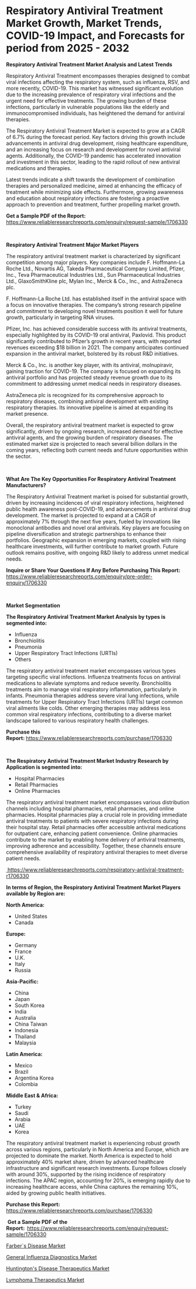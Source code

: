 <p><h1>Respiratory Antiviral Treatment Market Growth, Market Trends, COVID-19 Impact, and Forecasts for period from 2025 - 2032</h1></p><p><strong>Respiratory Antiviral Treatment Market Analysis and Latest Trends</strong></p>
<p><p>Respiratory Antiviral Treatment encompasses therapies designed to combat viral infections affecting the respiratory system, such as influenza, RSV, and more recently, COVID-19. This market has witnessed significant evolution due to the increasing prevalence of respiratory viral infections and the urgent need for effective treatments. The growing burden of these infections, particularly in vulnerable populations like the elderly and immunocompromised individuals, has heightened the demand for antiviral therapies.</p><p>The Respiratory Antiviral Treatment Market is expected to grow at a CAGR of 6.7% during the forecast period. Key factors driving this growth include advancements in antiviral drug development, rising healthcare expenditure, and an increasing focus on research and development for novel antiviral agents. Additionally, the COVID-19 pandemic has accelerated innovation and investment in this sector, leading to the rapid rollout of new antiviral medications and therapies.</p><p>Latest trends indicate a shift towards the development of combination therapies and personalized medicine, aimed at enhancing the efficacy of treatment while minimizing side effects. Furthermore, growing awareness and education about respiratory infections are fostering a proactive approach to prevention and treatment, further propelling market growth.</p></p>
<p><strong>Get a Sample PDF of the Report:&nbsp;</strong> <a href="https://www.reliableresearchreports.com/enquiry/request-sample/1706330?utm_campaign=102&utm_medium=2&utm_source=Github&utm_content=ia&utm_term=10012025&utm_id=respiratory-antiviral-treatment">https://www.reliableresearchreports.com/enquiry/request-sample/1706330</a></p>
<p>&nbsp;</p>
<p><strong>Respiratory Antiviral Treatment Major Market Players</strong></p>
<p><p>The respiratory antiviral treatment market is characterized by significant competition among major players. Key companies include F. Hoffmann-La Roche Ltd., Novartis AG, Takeda Pharmaceutical Company Limited, Pfizer, Inc., Teva Pharmaceutical Industries Ltd., Sun Pharmaceutical Industries Ltd., GlaxoSmithKline plc, Mylan Inc., Merck & Co., Inc., and AstraZeneca plc.</p><p>F. Hoffmann-La Roche Ltd. has established itself in the antiviral space with a focus on innovative therapies. The company’s strong research pipeline and commitment to developing novel treatments position it well for future growth, particularly in targeting RNA viruses.</p><p>Pfizer, Inc. has achieved considerable success with its antiviral treatments, especially highlighted by its COVID-19 oral antiviral, Paxlovid. This product significantly contributed to Pfizer’s growth in recent years, with reported revenues exceeding $18 billion in 2021. The company anticipates continued expansion in the antiviral market, bolstered by its robust R&D initiatives.</p><p>Merck & Co., Inc. is another key player, with its antiviral, molnupiravir, gaining traction for COVID-19. The company is focused on expanding its antiviral portfolio and has projected steady revenue growth due to its commitment to addressing unmet medical needs in respiratory diseases.</p><p>AstraZeneca plc is recognized for its comprehensive approach to respiratory diseases, combining antiviral development with existing respiratory therapies. Its innovative pipeline is aimed at expanding its market presence.</p><p>Overall, the respiratory antiviral treatment market is expected to grow significantly, driven by ongoing research, increased demand for effective antiviral agents, and the growing burden of respiratory diseases. The estimated market size is projected to reach several billion dollars in the coming years, reflecting both current needs and future opportunities within the sector.</p></p>
<p>&nbsp;</p>
<p><strong>What Are The Key Opportunities For Respiratory Antiviral Treatment Manufacturers?</strong></p>
<p><p>The Respiratory Antiviral Treatment market is poised for substantial growth, driven by increasing incidences of viral respiratory infections, heightened public health awareness post-COVID-19, and advancements in antiviral drug development. The market is projected to expand at a CAGR of approximately 7% through the next five years, fueled by innovations like monoclonal antibodies and novel oral antivirals. Key players are focusing on pipeline diversification and strategic partnerships to enhance their portfolios. Geographic expansion in emerging markets, coupled with rising healthcare investments, will further contribute to market growth. Future outlook remains positive, with ongoing R&D likely to address unmet medical needs.</p></p>
<p><strong>Inquire or Share Your Questions If Any Before Purchasing This Report:</strong> <a href="https://www.reliableresearchreports.com/enquiry/pre-order-enquiry/1706330?utm_campaign=102&utm_medium=2&utm_source=Github&utm_content=ia&utm_term=10012025&utm_id=respiratory-antiviral-treatment">https://www.reliableresearchreports.com/enquiry/pre-order-enquiry/1706330</a></p>
<p>&nbsp;</p>
<p><strong>Market Segmentation</strong></p>
<p><strong>The Respiratory Antiviral Treatment Market Analysis by types is segmented into:</strong></p>
<p><ul><li>Influenza</li><li>Bronchiolitis</li><li>Pneumonia</li><li>Upper Respiratory Tract Infections (URTIs)</li><li>Others</li></ul></p>
<p><p>The respiratory antiviral treatment market encompasses various types targeting specific viral infections. Influenza treatments focus on antiviral medications to alleviate symptoms and reduce severity. Bronchiolitis treatments aim to manage viral respiratory inflammation, particularly in infants. Pneumonia therapies address severe viral lung infections, while treatments for Upper Respiratory Tract Infections (URTIs) target common viral ailments like colds. Other emerging therapies may address less common viral respiratory infections, contributing to a diverse market landscape tailored to various respiratory health challenges.</p></p>
<p><strong>Purchase this Report:&nbsp;</strong><a href="https://www.reliableresearchreports.com/purchase/1706330?utm_campaign=102&utm_medium=2&utm_source=Github&utm_content=ia&utm_term=10012025&utm_id=respiratory-antiviral-treatment">https://www.reliableresearchreports.com/purchase/1706330</a></p>
<p>&nbsp;</p>
<p><strong>The Respiratory Antiviral Treatment Market Industry Research by Application is segmented into:</strong></p>
<p><ul><li>Hospital Pharmacies</li><li>Retail Pharmacies</li><li>Online Pharmacies</li></ul></p>
<p><p>The respiratory antiviral treatment market encompasses various distribution channels including hospital pharmacies, retail pharmacies, and online pharmacies. Hospital pharmacies play a crucial role in providing immediate antiviral treatments to patients with severe respiratory infections during their hospital stay. Retail pharmacies offer accessible antiviral medications for outpatient care, enhancing patient convenience. Online pharmacies contribute to the market by enabling home delivery of antiviral treatments, improving adherence and accessibility. Together, these channels ensure comprehensive availability of respiratory antiviral therapies to meet diverse patient needs.</p></p>
<p><a href="https://www.reliableresearchreports.com/respiratory-antiviral-treatment-r1706330?utm_campaign=102&utm_medium=2&utm_source=Github&utm_content=ia&utm_term=10012025&utm_id=respiratory-antiviral-treatment">&nbsp;https://www.reliableresearchreports.com/respiratory-antiviral-treatment-r1706330</a></p>
<p><strong>In terms of Region, the Respiratory Antiviral Treatment Market Players available by Region are:</strong></p>
<p>
    <p> <strong> North America: </strong>
        <ul>
            <li>United States</li>
            <li>Canada</li>
        </ul>
        </p> 
    <p> <strong> Europe: </strong>
        <ul>
            <li>Germany</li>
            <li>France</li>
            <li>U.K.</li>
            <li>Italy</li>
            <li>Russia</li>
        </ul>
        </p> 
    <p> <strong> Asia-Pacific: </strong>
        <ul>
            <li>China</li>
            <li>Japan</li>
            <li>South Korea</li>
            <li>India</li>
            <li>Australia</li>
            <li>China Taiwan</li>
            <li>Indonesia</li>
            <li>Thailand</li>
            <li>Malaysia</li>
        </ul>
        </p> 
    <p> <strong> Latin America: </strong>
        <ul>
            <li>Mexico</li>
            <li>Brazil</li>
            <li>Argentina Korea</li>
            <li>Colombia</li>
        </ul>
        </p> 
    <p> <strong> Middle East & Africa: </strong>
        <ul>
            <li>Turkey</li>
            <li>Saudi</li>
            <li>Arabia</li>
            <li>UAE</li>
            <li>Korea</li>
        </ul>
    </p>
    </p>
<p><p>The respiratory antiviral treatment market is experiencing robust growth across various regions, particularly in North America and Europe, which are projected to dominate the market. North America is expected to hold approximately 40% market share, driven by advanced healthcare infrastructure and significant research investments. Europe follows closely with around 30%, supported by the rising incidence of respiratory infections. The APAC region, accounting for 20%, is emerging rapidly due to increasing healthcare access, while China captures the remaining 10%, aided by growing public health initiatives.</p></p>
<p><strong>Purchase this Report: </strong><a href="https://www.reliableresearchreports.com/purchase/1706330?utm_campaign=102&utm_medium=2&utm_source=Github&utm_content=ia&utm_term=10012025&utm_id=respiratory-antiviral-treatment">https://www.reliableresearchreports.com/purchase/1706330</a></p>
<p>&nbsp;<strong>Get a Sample PDF of the Report:&nbsp;&nbsp;</strong><a href="https://www.reliableresearchreports.com/enquiry/request-sample/1706330?utm_campaign=102&utm_medium=2&utm_source=Github&utm_content=ia&utm_term=10012025&utm_id=respiratory-antiviral-treatment">https://www.reliableresearchreports.com/enquiry/request-sample/1706330</a></p>
<p><strong></strong></p>
<p><p><a href="https://github.com/pearlinewhite4692/Market-Research-Report-List-1/blob/main/farbers-disease-market.md?utm_campaign=102&utm_medium=2&utm_source=Github&utm_content=ia&utm_term=10012025&utm_id=respiratory-antiviral-treatment">Farber`s Disease Market</a></p><p><a href="https://github.com/NargisHussain75/Market-Research-Report-List-1/blob/main/general-influenza-diagnostics-market.md?utm_campaign=102&utm_medium=2&utm_source=Github&utm_content=ia&utm_term=10012025&utm_id=respiratory-antiviral-treatment">General Influenza Diagnostics Market</a></p><p><a href="https://github.com/FlorianWolf90/Market-Research-Report-List-1/blob/main/huntingtons-disease-therapeutics-market.md?utm_campaign=102&utm_medium=2&utm_source=Github&utm_content=ia&utm_term=10012025&utm_id=respiratory-antiviral-treatment">Huntington's Disease Therapeutics Market</a></p><p><a href="https://github.com/hillsmyung726/Market-Research-Report-List-1/blob/main/lymphoma-therapeutics-market.md?utm_campaign=102&utm_medium=2&utm_source=Github&utm_content=ia&utm_term=10012025&utm_id=respiratory-antiviral-treatment">Lymphoma Therapeutics Market</a></p></p>